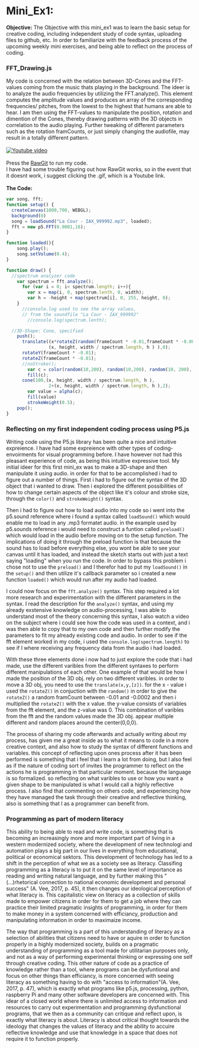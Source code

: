 # Mini_Ex1:
**Objective:**
The Objective with this mini_ex1 was to learn the basic setup for creative coding, including independent study of code syntax, uploading files to github, etc. In order to familiarize with the feedback process of the upcoming weekly mini exercises, and being able to reflect on the process of coding.

### FFT_Drawing.js
My code is concerned with the relation between 3D-Cones and the FFT-values coming from the music thats playing in the background. The ideer is to analyze the audio frequencies by utilizing the FFT.analyze(). This element computes the amplitude values and produces an array of the corresponding frequencies/ pitches, from the lowest to the highest that humans are able to hear. I am then using the FFT-values to manipulate the position, rotation and dimention of the Cones, thereby drawing patterns with the 3D objects in correlation to the audio playing. Further tweaking of different parameters such as the rotation framCounts, or just simply changing the audiofile, may result in a totally different pattern.
</br>
</br>
<a href="https://www.youtube.com/watch?v=B9p4LqZEwck" target="This is a Youtube video"><img src="https://github.com/Pacour/Aesthetic_Programming_2018/blob/master/Mini_Ex1/Screen-Shot-2018-02-09-at-17.30.32.gif" 
alt="Youtube video"/></a>
</br>
</br>
Press the [RawGit](https://rawcdn.githack.com/Pacour/Aesthetic_Programming_2018/38f3ec68/Mini_Ex1/empty-example/index.html) to run my code.
</br>
I have had some trouble figuring out how RawGit works, so in the event that it doesnt work, i suggest clicking the .gif, which is a Youtube link.
</br>
</br>
**The Code:**
```javascript
var song, fft;
function setup() {
  createCanvas(1000,700, WEBGL);
  background(0)
  song = loadSound("La Cour - IAX_999992.mp3", loaded);
  fft = new p5.FFT(0.0001,16);
}

function loaded(){
    song.play();
    song.setVolume(0.4);
}

function draw() {
  //spectrum analyzer code
    var spectrum = fft.analyze();
      for (var i = 0; i< spectrum.length; i++){
        var x = map(i, 0, spectrum.lenth, 0, width);
        var h = -height + map(spectrum[i], 0, 255, height, 0);
    }
      //console.log used to see the array values,
      // from the soundfile "La Cour - IAX_999992"
        //console.log(spectrum.lenth);

  //3D-Shape: Cone, specified
    push();
      translate((x*rotateZ(random(frameCount * -0.01,frameCount * -0.0002)),
                (x, height, width / spectrum.length, h ) ),0);
      rotateY(frameCount * -0.01);
      rotateZ(frameCount * -0.01);
      //noStroke();
        var c = color(random(10,200), random(10,200), random(10, 200), 50);
        fill(c);
      cone(100,(x, height, width / spectrum.length, h ),
                2+(x, height, width / spectrum.length, h ),2);
        var value = alpha(c);
        fill(value)
        strokeWeight(0.5);
    pop();
}
```
### Reflecting on my first independent coding process using P5.js
Writing code using the P5.js library has been quite a nice and intuitive expreience. I have had some expreience with other types of coding-envoirments for visual programming before. I have however not had this pleasant experience of code, as being this intuitive expressive tool. My initial ideer for this first mini_ex was to make a 3D-shape and then manipulate it using audio. in order for that to be accomplished i had to figure out a number of things. First i had to figure out the syntax of the 3D object that i wanted to draw. Then i explored the different possibilities of how to change certain aspects of the object like it's colour and stroke size, through the ```color()``` and ```strokeWeight()``` syntax.

  Then i had to figure out how to load audio into my code so i went into the p5.sound reference where i found a syntax called ```loadSound()``` which would enable me to load in any .mp3 formatet audio. in the example used by p5.sounds reference i would need to construct a funtion called ```preload()``` which would load in the audio before moving on to the setup function. The implications of doing it through the preload function is that because the sound has to load before everything else, you wont be able to see your canvas until it has loaded, and instead the sketch starts out with just a text saying "loading" when you run the code. In order to bypass this problem i chose not to use the ```preload()``` and I therefor had to put my ```loadSound()``` in the ```setup()``` and then utilize it's callback parameter so i created a new function ```loaded()``` which would run after my audio had loaded.
  
  I could now focus on the ```fft.analyze()``` syntax. This step required a lot more research and experimentation with the different parameters in the syntax. I read the description for the ```analyze()``` syntax, and using my already exstensive knowledge on audio-processing, I was able to understand most of the theory concerning this syntax, I also watch a video on the subject where i could see how the code was used in a context, and i was then able to copy that to my own code and then further modify the parameters to fit my already existing code and audio. In order to see if the fft element worked in my code, i used the ```console.log(spectrum.length)``` to see if I where receiving any frequency data from the audio i had loaded.
  
  With these three elements done i now had to just explore the code that i had made, use the different varibles from the different syntaxes to perform different manipulations of each other. One example of that would be how I made the position of the 3D obj. rely on two different varibles. in order to move a 3D obj, you need to use the ```translate(x,y,[z])```. for the x - value i used the ```rotateZ()``` in conjuction with the ```random()``` in order to give the ```rotateZ()``` a random framCount between -0.01 and -0.0002 and then i multiplied the ```rotateZ()``` with the x value. the y-value consists of variables from the fft element, and the z-value was 0. This combination of varibles from the fft and the random values made the 3D obj. appear multiple different and random places around the center(0,0,0).
  
  The process of sharing my code afterwards and actually writing about my process, has given me a great inside as to what it means to code in a more creative context, and also how to study the syntax of different functions and variables. this concept of reflecting upon ones process after it has been performed is something that i feel that i learn a lot from doing, but I also feel as if the nature of coding sort of invites the programmer to reflect on the actions he is programming in that particular moment. because the language is so formalized. so reflecting on what varibles to use or how you want a given shape to be manipulated is what I would call a highly reflective process. I also find that commenting on others code, and experiencing how they have managed the task through their creative and reflective thinking, also is something that I as a programmer can benefit from.

### Programming as part of modern literacy

This ability to being able to read and write code, is something that is becoming an increasingly more and more important part of living in a western modernized society, where the development of new technologi and automation plays a big part in our lives in everything from educational, political or economical sektors. This development of technology has led to a shift in the perception of what we as a society see as literacy. Classifing programming as a literacy is to put it on the same level of importance as reading and writing natural language, and by further making this "(...)rhetorical connection to national economic development and personal success" (A. Vee, 2017, p. 45), it then changes our ideological perception of what literacy is. This capitalistic view on literacy as a collection of skills made to empower citizens in order for them to get a job where they can practice their limited pragmatic insights of programming, in order for them to make money in a system concerned with efficiancy, production and manipulating information in order to maximaize income.

The way that programming is a part of this understanding of literacy as a selection of abilities that citizens need to have or aquire in order to function properly in a highly modernized society, builds on a pragmatic understanding of programming as a tool made for utilitarian purposes only, and not as a way of performing experimental thinking or expressing one self through creative coding. This other nature of code as a practice of knowledge rather than a tool, where programs can be dysfuntional and focus on other things than efficiancy, is more concerned with seeing literacy as something having to do with "access to information"(A. Vee, 2017, p. 47), which is exactly what programs like p5.js, processing, python, raspberry Pi and many other software developers are concerned with. This idear of a closed world where there is unlimited access to information and resources to carry out experimentation and programming dysfunctional programs, that we then as a community can critique and reflect upon, is exactly what literacy is about. Literacy is about critical thought towards the ideology that changes the values of literacy and the ability to accuire reflective knowledge and use that knowledge in a space that does not require it to function properly. 
